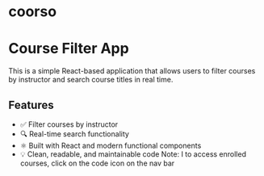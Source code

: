 # coorso
# Course Filter App

This is a simple React-based application that allows users to filter courses by instructor and search course titles in real time.

## Features

- ✅ Filter courses by instructor
- 🔍 Real-time search functionality
- ⚛️ Built with React and modern functional components
- 💡 Clean, readable, and maintainable code
Note: I to access enrolled courses, click on the code icon on the nav bar
